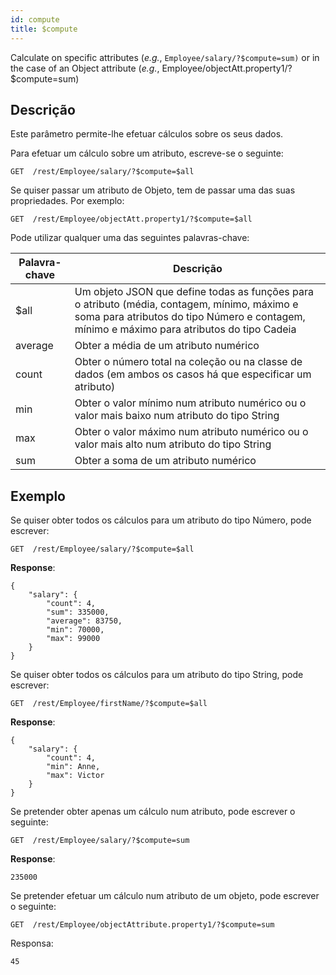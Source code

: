 ```yaml
---
id: compute
title: $compute
---
```


Calculate on specific attributes (_e.g._, `Employee/salary/?$compute=sum)` or in the case of an Object attribute (_e.g._, Employee/objectAtt.property1/?$compute=sum)

## Descrição

Este parâmetro permite-lhe efetuar cálculos sobre os seus dados.

Para efetuar um cálculo sobre um atributo, escreve-se o seguinte:

`GET  /rest/Employee/salary/?$compute=$all`

Se quiser passar um atributo de Objeto, tem de passar uma das suas propriedades. Por exemplo:

`GET  /rest/Employee/objectAtt.property1/?$compute=$all`

Pode utilizar qualquer uma das seguintes palavras-chave:

| Palavra-chave | Descrição                                                                                                                                                                                                     |
| ------------- | ------------------------------------------------------------------------------------------------------------------------------------------------------------------------------------------------------------- |
| $all          | Um objeto JSON que define todas as funções para o atributo (média, contagem, mínimo, máximo e soma para atributos do tipo Número e contagem, mínimo e máximo para atributos do tipo Cadeia |
| average       | Obter a média de um atributo numérico                                                                                                                                                                         |
| count         | Obter o número total na coleção ou na classe de dados (em ambos os casos há que especificar um atributo)                                                                                   |
| min           | Obter o valor mínimo num atributo numérico ou o valor mais baixo num atributo do tipo String                                                                                                                  |
| max           | Obter o valor máximo num atributo numérico ou o valor mais alto num atributo do tipo String                                                                                                                   |
| sum           | Obter a soma de um atributo numérico                                                                                                                                                                          |

## Exemplo

Se quiser obter todos os cálculos para um atributo do tipo Número, pode escrever:

`GET  /rest/Employee/salary/?$compute=$all`

**Response**:

```
{
    "salary": {
        "count": 4,
        "sum": 335000,
        "average": 83750,
        "min": 70000,
        "max": 99000
    }
}
```

Se quiser obter todos os cálculos para um atributo do tipo String, pode escrever:

`GET  /rest/Employee/firstName/?$compute=$all`

**Response**:

```
{
    "salary": {
        "count": 4,
        "min": Anne,
        "max": Victor
    }
}
```

Se pretender obter apenas um cálculo num atributo, pode escrever o seguinte:

`GET  /rest/Employee/salary/?$compute=sum`

**Response**:

`235000`

Se pretender efetuar um cálculo num atributo de um objeto, pode escrever o seguinte:

`GET  /rest/Employee/objectAttribute.property1/?$compute=sum`

Responsa:

`45`
